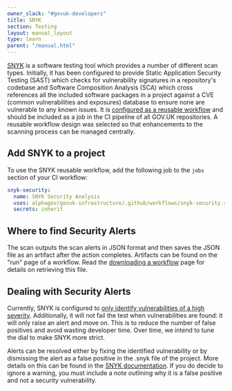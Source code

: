 ```yaml
---
owner_slack: "#govuk-developers"
title: SNYK
section: Testing
layout: manual_layout
type: learn
parent: "/manual.html"
---
```


[SNYK][snyk] is a software testing tool which provides a number of different scan types. Initially, it has been configured to provide Static Application Security Testing (SAST) which checks for vulnerability signatures in a repository's codebase and Software Composition Analysis (SCA) which cross references all the included software packages in a project against a CVE (common vulnerabilities and exposures) database to ensure none are vulnerable to any known issues. It is [configured as a reusable workflow][reusable-snyk] and should be included as a job in the CI pipeline of all GOV.UK repositories. A reusable workflow design was selected so that enhancements to the scanning process can be managed centrally.

[snyk]: https://snyk.io/
[reusable-snyk]: https://github.com/alphagov/govuk-infrastructure/pull/1016

## Add SNYK to a project

To use the SNYK reusable workflow, add the following job to the `jobs` section of your CI workflow:

```yaml
snyk-security:
  name: SNYK Security Analysis
  uses: alphagov/govuk-infrastructure/.github/workflows/snyk-security.yml@main
  secrets: inherit
```

## Where to find Security Alerts

The scan outputs the scan alerts in JSON format and then saves the JSON file as an artifact after the action completes. Artifacts can be found on the "run" page of a workflow. Read the [downloading a workflow][download-wf] page for details on retrieving this file.

[download-wf]: https://docs.github.com/en/actions/managing-workflow-runs/downloading-workflow-artifacts

## Dealing with Security Alerts

Currently, SNYK is configured to [only identify vulnerabilities of a high severity][snyk-config]. Additionally, it will not fail the test when vulnerabilities are found: it will only raise an alert and move on. This is to reduce the number of false positives and avoid wasting developer time. Over time, we intend to tune the dial to make SNYK more strict.

Alerts can be resolved either by fixing the identified vulnerability or by dismissing the alert as a false positive in the .snyk file of the project. More details on this can be found in the [SNYK documentation][snyk-docs]. If you do decide to ignore a warning, you must include a note outlining why it is a false positive and not a security vulnerability.

[snyk-config]: https://github.com/alphagov/govuk-infrastructure/blob/main/.github/workflows/snyk-security.yml#L20
[snyk-docs]: https://docs.snyk.io/scan-using-snyk/policies/the-.snyk-file
